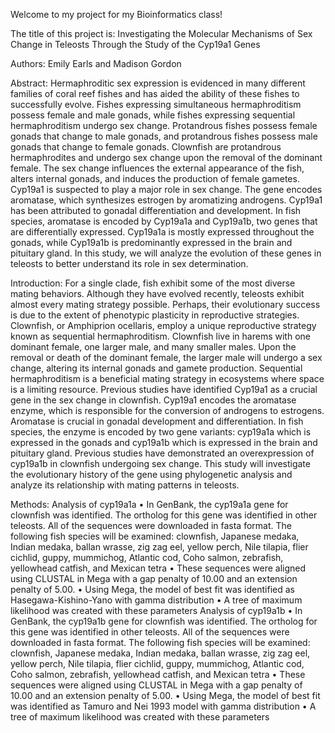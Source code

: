 Welcome to my project for my Bioinformatics class!

The title of this project is: Investigating the Molecular Mechanisms of Sex Change in Teleosts Through the Study of the Cyp19a1 Genes

Authors: Emily Earls and Madison Gordon

Abstract: 
Hermaphroditic sex expression is evidenced in many different families of coral reef fishes and has aided the ability of these fishes to successfully evolve. Fishes expressing simultaneous hermaphroditism possess female and male gonads, while fishes expressing sequential hermaphroditism undergo sex change. Protandrous fishes possess female gonads that change to male gonads, and protandrous fishes possess male gonads that change to female gonads. Clownfish are protandrous hermaphrodites and undergo sex change upon the removal of the dominant female. The sex change influences the external appearance of the fish, alters internal gonads, and induces the production of female gametes. Cyp19a1 is suspected to play a major role in sex change. The gene encodes aromatase, which synthesizes estrogen by aromatizing androgens. Cyp19a1 has been attributed to gonadal differentiation and development. In fish species, aromatase is encoded by Cyp19a1a and Cyp19a1b, two genes that are differentially expressed. Cyp19a1a is mostly expressed throughout the gonads, while Cyp19a1b is predominantly expressed in the brain and pituitary gland. In this study, we will analyze the evolution of these genes in teleosts to better understand its role in sex determination.

Introduction:
For a single clade, fish exhibit some of the most diverse mating behaviors. Although they have evolved recently, teleosts exhibit almost every mating strategy possible. Perhaps, their evolutionary success is due to the extent of phenotypic plasticity in reproductive strategies. Clownfish, or Amphiprion ocellaris, employ a unique reproductive strategy known as sequential hermaphroditism. Clownfish live in harems with one dominant female, one larger male, and many smaller males. Upon the removal or death of the dominant female, the larger male will undergo a sex change, altering its internal gonads and gamete production. Sequential hermaphroditism is a beneficial mating strategy in ecosystems where space is a limiting resource.
Previous studies have identified Cyp19a1 as a crucial gene in the sex change in clownfish. Cyp19a1 encodes the aromatase enzyme, which is responsible for the conversion of androgens to estrogens. Aromatase is crucial in gonadal development and differentiation. In fish species, the enzyme is encoded by two gene variants: cyp19a1a which is expressed in the gonads and cyp19a1b which is expressed in the brain and pituitary gland. Previous studies have demonstrated an overexpression of cyp19a1b in clownfish undergoing sex change. 
This study will investigate the evolutionary history of the gene using phylogenetic analysis and analyze its relationship with mating patterns in teleosts. 

Methods:
Analysis of cyp19a1a
•	In GenBank, the cyp19a1a gene for clownfish was identified. The ortholog for this gene was identified in other teleosts. All of the sequences were downloaded in fasta format. The following fish species will be examined: clownfish, Japanese medaka, Indian medaka, ballan wrasse, zig zag eel, yellow perch, Nile tilapia, flier cichlid, guppy, mummichog, Atlantic cod, Coho salmon, zebrafish, yellowhead catfish, and Mexican tetra 
•	These sequences were aligned using CLUSTAL in Mega with a gap penalty of 10.00 and an extension penalty of 5.00. 
•	Using Mega, the model of best fit was identified as Hasegawa-Kishino-Yano with gamma distribution
•	A tree of maximum likelihood was created with these parameters
Analysis of cyp19a1b
•	In GenBank, the cyp19a1b gene for clownfish was identified. The ortholog for this gene was identified in other teleosts. All of the sequences were downloaded in fasta format. The following fish species will be examined: clownfish, Japanese medaka, Indian medaka, ballan wrasse, zig zag eel, yellow perch, Nile tilapia, flier cichlid, guppy, mummichog, Atlantic cod, Coho salmon, zebrafish, yellowhead catfish, and Mexican tetra 
•	These sequences were aligned using CLUSTAL in Mega with a gap penalty of 10.00 and an extension penalty of 5.00. 
•	Using Mega, the model of best fit was identified as Tamuro and Nei 1993 model with gamma distribution
•	A tree of maximum likelihood was created with these parameters


